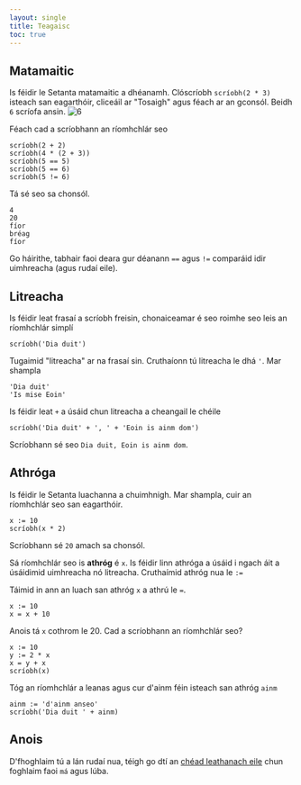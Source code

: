 ```yaml
---
layout: single
title: Teagaisc
toc: true
---
```


## Matamaitic

Is féidir le Setanta matamaitic a dhéanamh.
Clóscríobh `scríobh(2 * 3)` isteach san eagarthóir, cliceáil ar "Tosaigh" agus féach ar an gconsól. Beidh `6` scríofa ansin.
![6](/assets/images/teagaisc/teagaisc06.png)

Féach cad a scríobhann an ríomhchlár seo

```
scríobh(2 + 2)
scríobh(4 * (2 + 3))
scríobh(5 == 5)
scríobh(5 == 6)
scríobh(5 != 6)
```

Tá sé seo sa chonsól.


```
4
20
fíor
bréag
fíor
```

Go háirithe, tabhair faoi deara gur déanann `==` agus `!=` comparáid idir uimhreacha (agus rudaí eile).

## Litreacha

Is féidir leat frasaí a scríobh freisin, chonaiceamar é seo roimhe seo leis an ríomhchlár simplí
```
scríobh('Dia duit')
```

Tugaimid "litreacha" ar na frasaí sin. Cruthaíonn tú litreacha le dhá `'`. Mar shampla
```
'Dia duit'
'Is mise Eoin'
```

Is féidir leat `+` a úsáid chun litreacha a cheangail le chéile

```
scríobh('Dia duit' + ', ' + 'Eoin is ainm dom')
```

Scríobhann sé seo `Dia duit, Eoin is ainm dom`.

## Athróga

Is féidir le Setanta luachanna a chuimhnigh. Mar shampla, cuir an ríomhchlár seo san eagarthóir.

```
x := 10
scríobh(x * 2)
```

Scríobhann sé `20` amach sa chonsól.

Sá ríomhchlár seo is **athróg** é `x`. Is féidir linn athróga a úsáid i ngach áit a úsáidimid uimhreacha nó litreacha. Cruthaímid athróg nua le `:=`

Táimid in ann an luach san athróg `x` a athrú le `=`.

```
x := 10
x = x + 10
```

Anois tá `x` cothrom le 20. Cad a scríobhann an ríomhchlár seo?

```
x := 10
y := 2 * x
x = y + x
scríobh(x)
```

Tóg an ríomhchlár a leanas agus cur d'ainm féin isteach san athróg `ainm`

```
ainm := 'd'ainm anseo'
scríobh('Dia duit ' + ainm)
```

## Anois
D'fhoghlaim tú a lán rudaí nua, téigh go dtí an [chéad leathanach eile](/gaeilge/04-ma-lub) chun foghlaim faoi `má` agus lúba.
